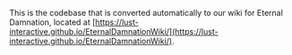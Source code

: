 This is the codebase that is converted automatically to our wiki for Eternal Damnation, located at [https://lust-interactive.github.io/EternalDamnationWiki/](https://lust-interactive.github.io/EternalDamnationWiki/).
